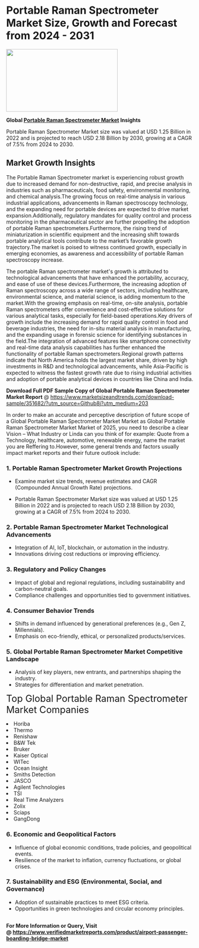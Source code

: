 <H1>Portable Raman Spectrometer Market Size, Growth and Forecast from 2024 - 2031</H1><img class="aligncenter size-medium wp-image-584254" src="https://thirdeyenews.in/wp-content/uploads/2024/09/Global-Market-Research-300x168.jpeg" alt="" width="300" height="168" /><p><strong>Global&nbsp;<a href="https://www.marketsizeandtrends.com/download-sample/351682/?utm_source=Github8j?utm_medium=203">Portable Raman Spectrometer Market</a> Insights</strong></p><p>Portable Raman Spectrometer Market size was valued at USD 1.25 Billion in 2022 and is projected to reach USD 2.18 Billion by 2030, growing at a CAGR of 7.5% from 2024 to 2030.</p><p><h2>Market Growth Insights</h2> <p>The Portable Raman Spectrometer market is experiencing robust growth due to increased demand for non-destructive, rapid, and precise analysis in industries such as pharmaceuticals, food safety, environmental monitoring, and chemical analysis.The growing focus on real-time analysis in various industrial applications, advancements in Raman spectroscopy technology, and the expanding need for portable devices are expected to drive market expansion.Additionally, regulatory mandates for quality control and process monitoring in the pharmaceutical sector are further propelling the adoption of portable Raman spectrometers.Furthermore, the rising trend of miniaturization in scientific equipment and the increasing shift towards portable analytical tools contribute to the market’s favorable growth trajectory.The market is poised to witness continued growth, especially in emerging economies, as awareness and accessibility of portable Raman spectroscopy increase.</p> <p>The portable Raman spectrometer market's growth is attributed to technological advancements that have enhanced the portability, accuracy, and ease of use of these devices.Furthermore, the increasing adoption of Raman spectroscopy across a wide range of sectors, including healthcare, environmental science, and material science, is adding momentum to the market.With the growing emphasis on real-time, on-site analysis, portable Raman spectrometers offer convenience and cost-effective solutions for various analytical tasks, especially for field-based operations.Key drivers of growth include the increasing demand for rapid quality control in food and beverage industries, the need for in-situ material analysis in manufacturing, and the expanding usage in forensic science for identifying substances in the field.The integration of advanced features like smartphone connectivity and real-time data analysis capabilities has further enhanced the functionality of portable Raman spectrometers.Regional growth patterns indicate that North America holds the largest market share, driven by high investments in R&D and technological advancements, while Asia-Pacific is expected to witness the fastest growth rate due to rising industrial activities and adoption of portable analytical devices in countries like China and India.</p> <p><span class=""><strong>Download Full PDF Sample Copy of Global Portable Raman Spectrometer Market Report</strong> @ <a href="https://www.marketsizeandtrends.com/download-sample/351682/?utm_source=Github8j?utm_medium=203" target="_blank">https://www.marketsizeandtrends.com/download-sample/351682/?utm_source=Github8j?utm_medium=203</a></span></p><p>In order to make an accurate and perceptive description of future scope of a Global&nbsp;Portable Raman Spectrometer Market Market as Global&nbsp;Portable Raman Spectrometer Market Market of 2025, you need to describe a clear Vision &ndash; What Industry or Linda can you think of for example: Quote from a Technology, healthcare, automotive, renewable energy, name the market you are Reffering to.However, some general trends and factors usually impact market reports and their future outlook include:</p><h3>1.&nbsp;<strong>Portable Raman Spectrometer Market Growth Projections</strong></h3><ul><li>Examine market size trends, revenue estimates and CAGR (Compounded Annual Growth Rate) projections.</li><li><p>Portable Raman Spectrometer Market size was valued at USD 1.25 Billion in 2022 and is projected to reach USD 2.18 Billion by 2030, growing at a CAGR of 7.5% from 2024 to 2030.</p></li></ul><h3>2.&nbsp;<strong>Portable Raman Spectrometer Market Technological Advancements</strong></h3><ul><li>Integration of AI, IoT, blockchain, or automation in the industry.</li><li>Innovations driving cost reductions or improving efficiency.</li></ul><h3>3.&nbsp;<strong>Regulatory and Policy Changes</strong></h3><ul><li>Impact of global and regional regulations, including sustainability and carbon-neutral goals.</li><li>Compliance challenges and opportunities tied to government initiatives.</li></ul><h3>4.&nbsp;<strong>Consumer Behavior Trends</strong></h3><ul><li>Shifts in demand influenced by generational preferences (e.g., Gen Z, Millennials).</li><li>Emphasis on eco-friendly, ethical, or personalized products/services.</li></ul><h3>5.&nbsp;<strong>Global Portable Raman Spectrometer Market Competitive Landscape</strong></h3><ul><li>Analysis of key players, new entrants, and partnerships shaping the industry.</li><li>Strategies for differentiation and market penetration.</li></ul><p data-pm-slice="1 1 []"><span style="color: inherit; font-family: inherit; font-size: 25px;">Top Global Portable Raman Spectrometer Market Companies</span></p><div class="" data-test-id=""><p><li>Horiba</li><li> Thermo</li><li> Renishaw</li><li> B&W Tek</li><li> Bruker</li><li> Kaiser Optical</li><li> WITec</li><li> Ocean Insight</li><li> Smiths Detection</li><li> JASCO</li><li> Agilent Technologies</li><li> TSI</li><li> Real Time Analyzers</li><li> Zolix</li><li> Sciaps</li><li> GangDong</li></p></div><h3>6.&nbsp;<strong>Economic and Geopolitical Factors</strong></h3><ul><li>Influence of global economic conditions, trade policies, and geopolitical events.</li><li>Resilience of the market to inflation, currency fluctuations, or global crises.</li></ul><h3>7.&nbsp;<strong>Sustainability and ESG (Environmental, Social, and Governance)</strong></h3><ul><li>Adoption of sustainable practices to meet ESG criteria.</li><li>Opportunities in green technologies and circular economy principles.</li></ul><h2><strong style="font-size: 14px;">For More Information or Query, Visit @&nbsp;</strong><a style="background-color: #ffffff; font-size: 14px;" href="https://www.marketsizeandtrends.com/report/portable-raman-spectrometer-market/" target="_blank">https://www.verifiedmarketreports.com/product/airport-passenger-boarding-bridge-market</a></h2>